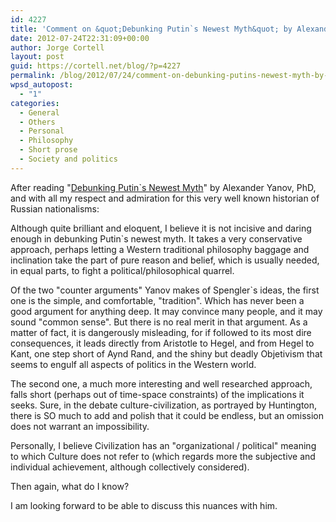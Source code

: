 ```yaml
---
id: 4227
title: 'Comment on &quot;Debunking Putin`s Newest Myth&quot; by Alexander Yanov'
date: 2012-07-24T22:31:09+00:00
author: Jorge Cortell
layout: post
guid: https://cortell.net/blog/?p=4227
permalink: /blog/2012/07/24/comment-on-debunking-putins-newest-myth-by-alexander-yanov/
wpsd_autopost:
  - "1"
categories:
  - General
  - Others
  - Personal
  - Philosophy
  - Short prose
  - Society and politics
---
```

After reading "<a title="https://www.imrussia.org/index.php?option=com_content&view=article&id=268&Itemid=81&lang=en" href="https://www.imrussia.org/index.php?option=com_content&view=article&id=268&Itemid=81&lang=en" target="_blank">Debunking Putin`s Newest Myth</a>" by Alexander Yanov, PhD, and with all my respect and admiration for this very well known historian of Russian nationalisms:

Although quite brilliant and eloquent, I believe it is not incisive and daring enough in debunking Putin`s newest myth. It takes a very conservative approach, perhaps letting a Western traditional philosophy baggage and inclination take the part of pure reason and belief, which is usually needed, in equal parts, to fight a political/philosophical quarrel.

Of the two "counter arguments" Yanov makes of Spengler`s ideas, the first one is the simple, and comfortable, "tradition". Which has never been a good argument for anything deep. It may convince many people, and it may sound "common sense". But there is no real merit in that argument. As a matter of fact, it is dangerously misleading, for if followed to its most dire consequences, it leads directly from Aristotle to Hegel, and from Hegel to Kant, one step short of Aynd Rand, and the shiny but deadly Objetivism that seems to engulf all aspects of politics in the Western world.

The second one, a much more interesting and well researched approach, falls short (perhaps out of time-space constraints) of the implications it seeks. Sure, in the debate culture-civilization, as portrayed by Huntington, there is SO much to add and polish that it could be endless, but an omission does not warrant an impossibility.

Personally, I believe Civilization has an "organizational / political" meaning to which Culture does not refer to (which regards more the subjective and individual achievement, although collectively considered).

Then again, what do I know?

I am looking forward to be able to discuss this nuances with him.